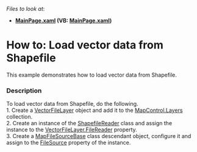 <!-- default file list -->
*Files to look at*:

* **[MainPage.xaml](./CS/LoadShapefile/MainPage.xaml) (VB: [MainPage.xaml](./VB/LoadShapefile/MainPage.xaml))**
<!-- default file list end -->
# How to: Load vector data from Shapefile


This example demonstrates how to load vector data from Shapefile.


<h3>Description</h3>

To load vector data from Shapefile, do the following.<br />1. Create a&nbsp;<a href="https://documentation.devexpress.com/#XAML/clsDevExpressUIXamlMapVectorFileLayertopic">VectorFileLayer</a> object and add it&nbsp;to the&nbsp;<a href="https://documentation.devexpress.com/#XAML/DevExpressUIXamlMapMapControl_Layerstopic">MapControl.Layers</a> collection.<br />2. Create an instance of the&nbsp;<a href="https://documentation.devexpress.com/#XAML/clsDevExpressUIXamlMapShapefileReadertopic">ShapefileReader</a> class and assign&nbsp;the instance&nbsp;to the&nbsp;<a href="https://documentation.devexpress.com/#XAML/DevExpressUIXamlMapVectorFileLayer_FileReadertopic">VectorFileLayer.FileReader</a> property.<br />3. Create&nbsp;a&nbsp;<a href="https://documentation.devexpress.com/#XAML/clsDevExpressUIXamlMapMapFileSourceBasetopic">MapFileSourceBase</a> class descendant object, configure it&nbsp;and assign to the&nbsp;<a href="https://documentation.devexpress.com/#XAML/DevExpressUIXamlMapMapFileReaderBase_FileSourcetopic">FileSource</a> property of the instance.

<br/>


